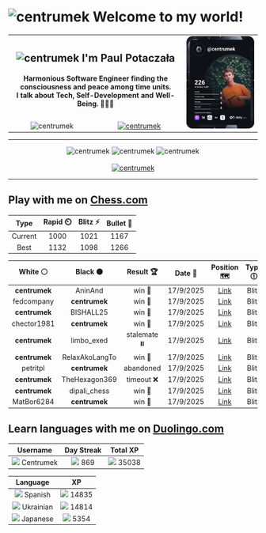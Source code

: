 <h1>
  <img
    src="https://emojis.slackmojis.com/emojis/images/1531849430/4246/blob-sunglasses.gif"
    width="30"
    alt="centrumek"
  />
  Welcome to my world!
</h1>

<table>
  <tbody>
    <tr>
      <td align="center" width="70%" colspan="2">
        <h2>
          <img
            src="https://raw.githubusercontent.com/MartinHeinz/MartinHeinz/master/wave.gif"
            width="30px"
            alt="centrumek"
          />
          I'm Paul Potaczała
        </h2>
        <h4>
          Harmonious Software Engineer finding the consciousness and peace among time units.
          <br/>
          I talk about Tech, Self-Development and Well-Being. 🌿🧘🚀
        </h4>
      </td>
      <td width="30%" rowspan="2">
        <a href="https://app.daily.dev/centrumek">
          <img
            src="./devcard.svg"
            alt="centrumek"
          />
        </a>
      </td>
    </tr>
    <tr align="center">
      <td>
        <img
          src="https://komarev.com/ghpvc/?username=centrumek&label=visitors&color=0e75b6&style=flat"
          alt="centrumek"
        >
      </td>
      <td>
        <a href="https://stackoverflow.com/users/14496012/centrumek">
          <img
            src="https://stackoverflow.com/users/flair/14496012.png?theme=dark"
            alt="centrumek"
          >
        </a>
      </td>
    </tr>
  </tbody>
</table>

---
<div align="center">
  <img 
    src="https://github-readme-stats.vercel.app/api?username=centrumek&show_icons=true&count_private=true&theme=dark&hide_border=true&hide=issues,contribs&bg_color=00000000"
    alt="centrumek"
  />
  <img
    src="https://github-readme-stats.vercel.app/api/top-langs/?username=centrumek&layout=compact&hide_border=true&theme=dark&bg_color=00000000&langs_count=6&exclude_repo=air-statistic-app"
    alt="centrumek"
  />
  <img 
    src="https://github-readme-streak-stats.herokuapp.com?user=centrumek&theme=dark&hide_border=true&background=FFFFFF00"
    alt="centrumek"
  />
  <br/>
  <br/>
  <a href="https://www.buymeacoffee.com/centrumek">
    <img
      src="https://cdn.buymeacoffee.com/buttons/v2/default-orange.png"
      height="50"
      width="210"
      alt="centrumek"
    />
  </a>
</div>

---

## Play with me on [Chess.com](https://www.chess.com/member/centrumek)

<div align="center">
<!--START_SECTION:chessStats-->
<!-- Automatically generated with https://github.com/Balastrong/chess-stats-action -->

| Type | Rapid ⏲️ | Blitz ⚡ | Bullet 🔫 |
|:---:|:---:|:---:|:---:|
| Current | 1000 | 1021 | 1167 |
| Best | 1132 | 1098 | 1266 |

| White ⚪ | Black ⚫ | Result 🏆 | Date 📅 | Position 🗺️ | Type 🕕 |
|:---:|:---:|:---:|:---:|:---:|:---:|
| **centrumek** | AninAnd | win 🥇 | 17/9/2025 | <a href="http://www.ee.unb.ca/cgi-bin/tervo/fen.pl?select=8/8/4b3/7p/2pB2pP/2P2pK1/4k3/8 b - - 0 57">Link</a> | Blitz |
| fedcompany | **centrumek** | win 🥇 | 17/9/2025 | <a href="http://www.ee.unb.ca/cgi-bin/tervo/fen.pl?select=r6r/2pk3p/p1nP2pB/1p3b2/7Q/8/PPP3PP/3R1RqK w - - 4 24">Link</a> | Blitz |
| **centrumek** | BISHALL25 | win 🥇 | 17/9/2025 | <a href="http://www.ee.unb.ca/cgi-bin/tervo/fen.pl?select=2kr4/1R6/7p/1K3p2/7p/PN4P1/5PB1/2R5 b - - 1 38">Link</a> | Blitz |
| chector1981 | **centrumek** | win 🥇 | 17/9/2025 | <a href="http://www.ee.unb.ca/cgi-bin/tervo/fen.pl?select=r1b3nr/pp1kb3/2p1p2p/3pPppq/2PP4/3BP1BP/PP1N2P1/R3K2R w KQ - 0 14">Link</a> | Blitz |
| **centrumek** | limbo_exed | stalemate ⏸️ | 17/9/2025 | <a href="http://www.ee.unb.ca/cgi-bin/tervo/fen.pl?select=8/8/8/8/8/4k1pp/5p2/5K2 w - - 2 73">Link</a> | Blitz |
| **centrumek** | RelaxAkoLangTo | win 🥇 | 17/9/2025 | <a href="http://www.ee.unb.ca/cgi-bin/tervo/fen.pl?select=3qr1k1/2p2pQ1/7p/1p1P4/1PN1p3/1K4PP/8/B6n b - - 0 33">Link</a> | Blitz |
| petritpl | **centrumek** | abandoned  | 17/9/2025 | <a href="http://www.ee.unb.ca/cgi-bin/tervo/fen.pl?select=rnbqkbnr/ppppp1pp/8/5p2/4P3/5N2/PPPP1PPP/RNBQKB1R b KQkq e3 0 2">Link</a> | Blitz |
| **centrumek** | TheHexagon369 | timeout ❌ | 17/9/2025 | <a href="http://www.ee.unb.ca/cgi-bin/tervo/fen.pl?select=8/p7/2p3p1/2Np1p2/2p3bP/2k3P1/P3qK2/8 w - - 0 41">Link</a> | Blitz |
| **centrumek** | dipali_chess | win 🥇 | 17/9/2025 | <a href="http://www.ee.unb.ca/cgi-bin/tervo/fen.pl?select=r7/2N5/1R2p1p1/2P1P2p/2K2P1P/6P1/1k6/8 b - - 8 46">Link</a> | Blitz |
| MatBor6284 | **centrumek** | win 🥇 | 17/9/2025 | <a href="http://www.ee.unb.ca/cgi-bin/tervo/fen.pl?select=2r5/8/pB3pkp/P2qp1p1/p1rp2P1/7P/6P1/4R2K w - - 2 42">Link</a> | Blitz |

<!--END_SECTION:chessStats-->
</div>

## Learn languages with me on [Duolingo.com](https://www.duolingo.com/profile/Centrumek)

<div align="center">
<!--START_SECTION:duolingoStats-->
<!-- Automatically generated with https://github.com/centrumek/duolingo-readme-stats-->

| Username | Day Streak | Total XP |
|:---:|:---:|:---:|
| <img src="https://raw.githubusercontent.com/centrumek/duolingo-readme-stats/main/assets/duolingo.png" height="12"> Centrumek | <img src="https://raw.githubusercontent.com/centrumek/duolingo-readme-stats/main/assets/streakinactive.svg" height="12"> 869 | <img src="https://raw.githubusercontent.com/centrumek/duolingo-readme-stats/main/assets/xp.svg" height="12"> 35038 |

| Language | XP |
|:---:|:---:|
| <img src="https://raw.githubusercontent.com/centrumek/duolingo-readme-stats/main/assets/langs/spanish.svg" height="12"> Spanish | <img src="https://raw.githubusercontent.com/centrumek/duolingo-readme-stats/main/assets/xp.svg" height="12"> 14835 |
| <img src="https://raw.githubusercontent.com/centrumek/duolingo-readme-stats/main/assets/langs/ukrainian.svg" height="12"> Ukrainian | <img src="https://raw.githubusercontent.com/centrumek/duolingo-readme-stats/main/assets/xp.svg" height="12"> 14814 |
| <img src="https://raw.githubusercontent.com/centrumek/duolingo-readme-stats/main/assets/langs/japanese.svg" height="12"> Japanese | <img src="https://raw.githubusercontent.com/centrumek/duolingo-readme-stats/main/assets/xp.svg" height="12"> 5354 |

<!--END_SECTION:duolingoStats-->
</div>
<!--
**centrumek/centrumek** is a ✨ _special_ ✨ repository because its `README.md` (this file) appears on your GitHub profile.

Here are some ideas to get you started:

- 🔭 I’m currently working on ...
- 🌱 I’m currently learning ...
- 👯 I’m looking to collaborate on ...
- 🤔 I’m looking for help with ...
- 💬 Ask me about ...
- 📫 How to reach me: ...
- 😄 Pronouns: ...
- ⚡ Fun fact: ...
-->
